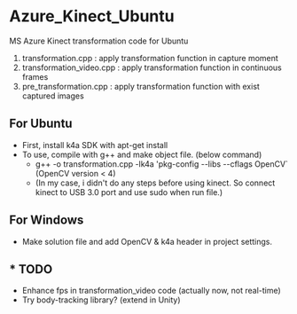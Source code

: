 # Azure_Kinect_Ubuntu
MS Azure Kinect transformation code for Ubuntu

1. transformation.cpp : apply transformation function in capture moment
2. transformation_video.cpp : apply transformation function in continuous frames
3. pre_transformation.cpp : apply transformation function with exist captured images


## For Ubuntu
+ First, install k4a SDK with apt-get install
+ To use, compile with g++ and make object file. (below command)
  + g++ -o <file name> transformation.cpp -lk4a 'pkg-config --libs --cflags OpenCV` (OpenCV version < 4)
  + (In my case, i didn't do any steps before using kinect. So connect kinect to USB 3.0 port and use sudo when run file.)


## For Windows
+ Make solution file and add OpenCV & k4a header in project settings.

## * TODO
+ Enhance fps in transformation_video code (actually now, not real-time)
+ Try body-tracking library? (extend in Unity)
